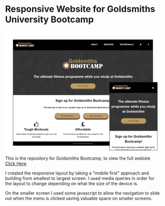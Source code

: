 # Responsive Website for Goldsmiths University Bootcamp
![Responsive HTML/CSS template for Goldsmiths University Bootcamp](screens.png)
This is the repository for Goldsmiths Bootcamp, to view the full webiste [Click Here](http://doc.gold.ac.uk/~ma301co/Goldsmiths_Bootcamp/). 

I created the responsive layout by taking a "mobile first" approach and building from smallest to largest screen. I used media queries in order for the layout to change depending on what the size of the device is.

On the smaller screen I used some javascript to allow the navigation to slide out when the menu is clicked saving valuable space on smaller screens.


